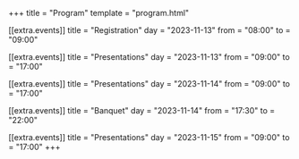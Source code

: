 +++
title = "Program"
template = "program.html"

[[extra.events]]
title = "Registration"
day = "2023-11-13"
from = "08:00"
to = "09:00"

[[extra.events]]
title = "Presentations"
day = "2023-11-13"
from = "09:00"
to = "17:00"


[[extra.events]]
title = "Presentations"
day = "2023-11-14"
from = "09:00"
to = "17:00"

[[extra.events]]
title = "Banquet"
day = "2023-11-14"
from = "17:30"
to = "22:00"


[[extra.events]]
title = "Presentations"
day = "2023-11-15"
from = "09:00"
to = "17:00"
+++
